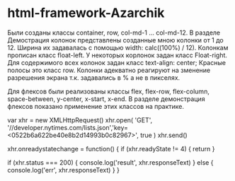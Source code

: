 # html-framework-Azarchik
Были созданы классы container, row, col-md-1 ... col-md-12. 
В разделе Демострация колонок представлены созданные мною колонки от 1 до 12.
Ширина их задавалась с помощью width: calc((100%) / 12).
Колонкам прописан класс float-left. У некоторых корлонок задан класс Float-right.
Для содержимого всех колонок задан класс text-align: center; Красные полосы это класс row.
Колонки адекватно реагируют на зменение разрешения экрана т.к. 
задавались в % а не в пикселях.

Для флексов были реализованы классы  flex, flex-row, flex-column, space-between, y-center, x-start, x-end. 
В разделе демонстрация флексов показано применение этих классов на практике.


var xhr = new XMLHttpRequest()
xhr.open(
  'GET',
  '//developer.nytimes.com/lists.json','key=<0522b6a622be40e8b2d14993b0c82967>',
  true
)
xhr.send()

xhr.onreadystatechange = function() {
  if (xhr.readyState != 4) {
    return
  }

  if (xhr.status === 200) {
    console.log('result', xhr.responseText)
  } else {
    console.log('err', xhr.responseText)
  }
}


